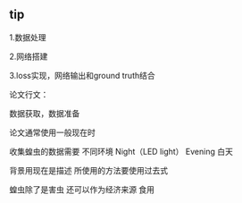 ## tip

1.数据处理

2.网络搭建

3.loss实现，网络输出和ground truth结合



论文行文：

数据获取，数据准备





论文通常使用一般现在时





收集蝗虫的数据需要  不同环境    Night（LED light）  Evening   白天



背景用现在是描述   所使用的方法要使用过去式



蝗虫除了是害虫  还可以作为经济来源  食用